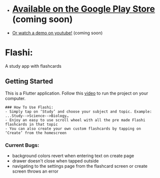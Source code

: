 - # [Available on the Google Play Store](https://play.google.com/store) (coming soon)
- [Or watch a demo on youtube!](https://www.youtube.com/) (coming soon)


# Flashi:

A study app with flashcards



## Getting Started

This is a Flutter application. Follow this [video](https://www.youtube.com/watch?v=ly0hAtV7EBg) to run the project on your computer.

    ### How To Use Flashi:
    - Simply tap on ‘Study’ and choose your subject and topic. Example: ...Study-->Science-->Biology…
    - Enjoy an easy to use scroll wheel with all the pre made Flashi flashcards in that topic
    - You can also create your own custom flashcards by tapping on ‘Create’ from the homescreen

### Current Bugs:
- background colors revert when entering text on create page
- drawer doesn't close when tapped outside
- navigating to the settings page from the flashcard screen or create screen throws an error